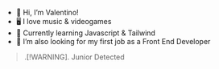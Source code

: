 - 👋 Hi, I’m Valentino!
- 🖥 I love music & videogames
- 📔 Currently learning Javascript & Tailwind
- 🦺 I’m also looking for my first job as a Front End Developer

<!---
ValenGu1t0/ValenGu1t0 is a ✨ special ✨ repository because its `README.md` (this file) appears on your GitHub profile.
You can click the Preview link to take a look at your changes.
--->

>.[!WARNING].
>Junior Detected
